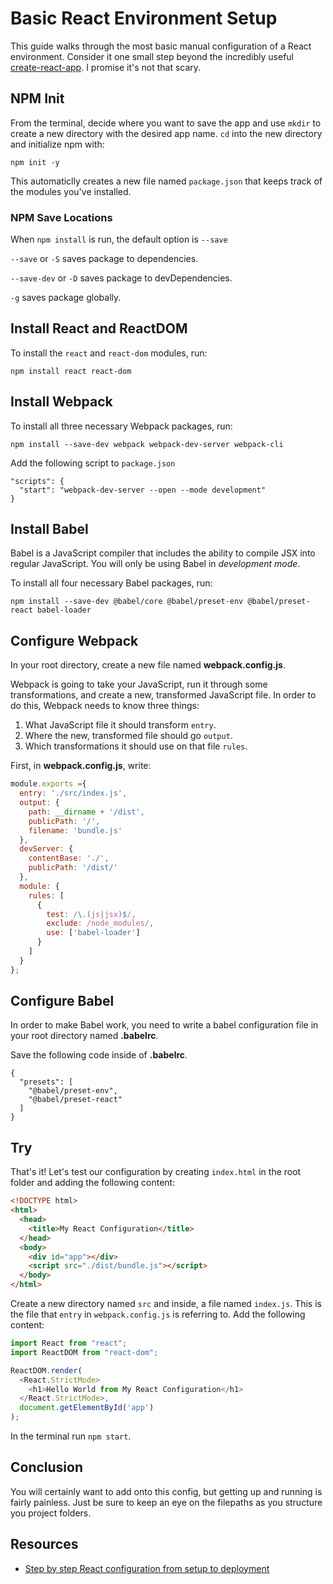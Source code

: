 # Basic React Environment Setup

This guide walks through the most basic manual configuration of a React environment. Consider it one small step beyond the incredibly useful [create-react-app](https://reactjs.org/docs/create-a-new-react-app.html). I promise it's not that scary.

## NPM Init

From the terminal, decide where you want to save the app and use `mkdir` to create a new directory with the desired app name. `cd` into the new directory and initialize npm with:

```
npm init -y
```

This automaticlly creates a new file named `package.json` that keeps track of the modules you've installed.

### NPM Save Locations

When `npm install` is run, the default option is `--save`

`--save` or `-S` saves package to dependencies.

`--save-dev` or `-D` saves package to devDependencies.

`-g` saves package globally.

## Install React and ReactDOM

To install the `react` and `react-dom` modules, run:

```
npm install react react-dom
```

## Install Webpack

To install all three necessary Webpack packages, run:

```
npm install --save-dev webpack webpack-dev-server webpack-cli
```

Add the following script to `package.json`

```
"scripts": {
  "start": "webpack-dev-server --open --mode development"
}
```

## Install Babel

Babel is a JavaScript compiler that includes the ability to compile JSX into regular JavaScript. You will only be using Babel in *development mode*.

To install all four necessary Babel packages, run:

```
npm install --save-dev @babel/core @babel/preset-env @babel/preset-react babel-loader
```

## Configure Webpack

In your root directory, create a new file named **webpack.config.js**.

Webpack is going to take your JavaScript, run it through some transformations, and create a new, transformed JavaScript file. In order to do this, Webpack needs to know three things:

1. What JavaScript file it should transform `entry`.
2. Where the new, transformed file should go `output`.
3. Which transformations it should use on that file `rules`.

First, in **webpack.config.js**, write:

```js
module.exports ={
  entry: './src/index.js',
  output: {
    path: __dirname + '/dist',
    publicPath: '/',
    filename: 'bundle.js'
  },
  devServer: {
    contentBase: './',
    publicPath: '/dist/'
  },
  module: {
    rules: [
      {
        test: /\.(js|jsx)$/,
        exclude: /node_modules/,
        use: ['babel-loader']
      }
    ]
  }
};
```

## Configure Babel

In order to make Babel work, you need to write a babel configuration file in your root directory named **.babelrc**.

Save the following code inside of **.babelrc**.

```
{
  "presets": [
    "@babel/preset-env",
    "@babel/preset-react"
  ]
}
```

## Try

That's it! Let's test our configuration by creating `index.html` in the root folder and adding the following content:

```html
<!DOCTYPE html>
<html>
  <head>
    <title>My React Configuration</title>
  </head>
  <body>
    <div id="app"></div>
    <script src="./dist/bundle.js"></script>
  </body>
</html>
```

Create a new directory named `src` and inside, a file named `index.js`. This is the file that `entry` in `webpack.config.js` is referring to. Add the following content:

```js
import React from "react";
import ReactDOM from "react-dom";

ReactDOM.render(
  <React.StrictMode>
    <h1>Hello World from My React Configuration</h1>
  </React.StrictMode>,
  document.getElementById('app')
);
```

In the terminal run `npm start`.

## Conclusion

You will certainly want to add onto this config, but getting up and running is fairly painless. Just be sure to keep an eye on the filepaths as you structure you project folders.

## Resources

- [Step by step React configuration from setup to deployment](https://dev.to/nsebhastian/step-by-step-react-configuration-2nma)
